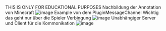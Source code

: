 THIS IS ONLY FOR EDUCATIONAL PURPOSES
Nachbildung der Annotation von Minecraft
![image](https://cloud.rakutt.eu/apps/files_sharing/publicpreview/iRoH8XjMXTBMQPQ?x=1489&y=354&a=true&file=Minectraft-PluginCommunicationTest-Annotation.png&scalingup=0)
Example von dem PluginMessageChannel
Wichtig das geht nur über die Spieler Verbingung
![image](https://cloud.rakutt.eu/apps/files_sharing/publicpreview/PKcJPoNEEpcQ34d?x=1489&y=354&a=true&file=Minectraft-PluginCommunicationTest-PluginMessageChannel.png&scalingup=0)
Unabhängiger Server und Client für die Kommonikation
![image](https://cloud.rakutt.eu/apps/files_sharing/publicpreview/cKxBjgK4CeRdg2m?x=1489&y=354&a=true&file=Minectraft-PluginCommunicationTest-Socket.png&scalingup=0)
